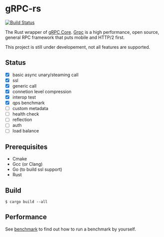 # gRPC-rs

[![Build Status](https://travis-ci.org/pingcap/grpc-rs.svg)](https://travis-ci.org/pingcap/grpc-rs)

The Rust wrapper of [gRPC Core](https://github.com/grpc/grpc). [Grpc](http://www.grpc.io) is a high performance, open source, general RPC framework that puts mobile and HTTP/2 first.

This project is still under developement, not all features are supported.

Status
------

- [x] basic async unary/steaming call
- [x] ssl
- [x] generic call
- [x] connetion level compression
- [x] interop test
- [x] qps benchmark
- [ ] custom metadata
- [ ] health check
- [ ] reflection
- [ ] auth
- [ ] load balance

Prerequisites
-------------

- Cmake
- Gcc (or Clang)
- Go (to build ssl support)
- Rust

Build
------------

```
$ cargo build --all
```

Performance
-----------
See [benchmark](https://github.com/pingcap/grpc-rs/tree/master/benchmark) to find out how to run a benchmark by yourself.

